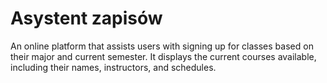 
# Asystent zapisów

An online platform that assists users with signing up for classes based on their major and current semester. It displays the current courses available, including their names, instructors, and schedules.